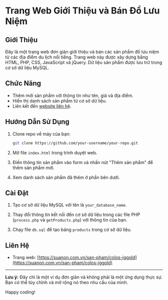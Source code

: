 
# Trang Web Giới Thiệu và Bán Đồ Lưu Niệm

## Giới Thiệu

Đây là một trang web đơn giản giới thiệu và bán các sản phẩm đồ lưu niệm từ các địa điểm du lịch nổi tiếng. Trang web này được xây dựng bằng HTML, PHP, CSS, JavaScript và jQuery. Dữ liệu sản phẩm được lưu trữ trong cơ sở dữ liệu MySQL.

## Chức Năng

- Thêm mới sản phẩm với thông tin như tên, giá và địa điểm.
- Hiển thị danh sách sản phẩm từ cơ sở dữ liệu.
- Liên kết đến [website liên hệ](https://suanon.com.vn/san-pham/colos-iggold).

## Hướng Dẫn Sử Dụng

1. Clone repo về máy của bạn:

   ```bash
   git clone https://github.com/your-username/your-repo.git
   ```

2. Mở file `index.html` trong trình duyệt web.

3. Điền thông tin sản phẩm vào form và nhấn nút "Thêm sản phẩm" để thêm sản phẩm mới.

4. Xem danh sách sản phẩm đã thêm ở phần bên dưới.

## Cài Đặt

1. Tạo cơ sở dữ liệu MySQL với tên là `your_database_name`.

2. Thay đổi thông tin kết nối đến cơ sở dữ liệu trong các file PHP (`process.php` và `getProducts.php`) với thông tin của bạn.

3. Chạy file `db.sql` để tạo bảng `products` trong cơ sở dữ liệu.

## Liên Hệ

- Trang web: [https://suanon.com.vn/san-pham/colos-iggold](https://suanon.com.vn/san-pham/colos-iggold)

---

**Lưu ý:** Đây chỉ là một ví dụ đơn giản và không phải là một ứng dụng thực sự. Bạn có thể tùy chỉnh và mở rộng nó theo nhu cầu của mình.

Happy coding!
```

